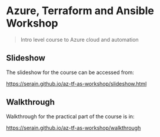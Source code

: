 # Azure, Terraform and Ansible Workshop

> Intro level course to Azure cloud and automation

## Slideshow

The slideshow for the course can be accessed from:

https://serain.github.io/az-tf-as-workshop/slideshow.html

## Walkthrough

Walkthrough for the practical part of the course is in:

https://serain.github.io/az-tf-as-workshop/walkthrough

